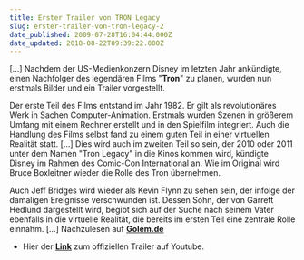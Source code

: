 ```yaml
---
title: Erster Trailer von TRON Legacy
slug: erster-trailer-von-tron-legacy-2
date_published: 2009-07-28T16:04:44.000Z
date_updated: 2018-08-22T09:39:22.000Z
---
```


[...] Nachdem der US-Medienkonzern Disney im letzten Jahr ankündigte, einen Nachfolger des legendären Films "**Tron**" zu planen, wurden nun erstmals Bilder und ein Trailer vorgestellt.

Der erste Teil des Films entstand im Jahr 1982. Er gilt als revolutionäres Werk in Sachen Computer-Animation. Erstmals wurden Szenen in größerem Umfang mit einem Rechner erstellt und in den Spielfilm integriert. Auch die Handlung des Films selbst fand zu einem guten Teil in einer virtuellen Realität statt. [...] Dies wird auch im zweiten Teil so sein, der 2010 oder 2011 unter dem Namen "Tron Legacy" in die Kinos kommen wird, kündigte Disney im Rahmen des Comic-Con International an. Wie im Original wird Bruce Boxleitner wieder die Rolle des Tron übernehmen.

Auch Jeff Bridges wird wieder als Kevin Flynn zu sehen sein, der infolge der damaligen Ereignisse verschwunden ist. Dessen Sohn, der von Garrett Hedlund dargestellt wird, begibt sich auf der Suche nach seinem Vater ebenfalls in die virtuelle Realität, die bereits im ersten Teil eine zentrale Rolle einnahm. [...] Nachzulesen auf [**Golem.de**](http://winfuture.de/news,48707.html)

- Hier der **[Link](http://www.youtube.com/watch?v=6HcsDc_9LX8)** zum offiziellen Trailer auf Youtube.
